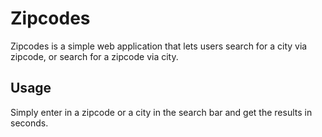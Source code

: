 # Zipcodes
Zipcodes is a simple web application that lets users search for a city via zipcode, or search for a zipcode via city.


## Usage
Simply enter in a zipcode or a city in the search bar and get the results in seconds.
